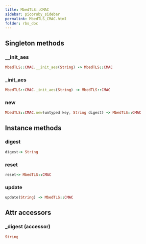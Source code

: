 ```yaml
---
title: MbedTLS::CMAC
sidebar: picoruby_sidebar
permalink: MbedTLS_CMAC.html
folder: rbs_doc
---
```

## Singleton methods
### __init_aes

```ruby
MbedTLS::CMAC.__init_aes(String) -> MbedTLS::CMAC
```
### _init_aes

```ruby
MbedTLS::CMAC._init_aes(String) -> MbedTLS::CMAC
```
### new

```ruby
MbedTLS::CMAC.new(untyped key, String digest) -> MbedTLS::CMAC
```
## Instance methods
### digest

```ruby
digest-> String
```
### reset

```ruby
reset-> MbedTLS::CMAC
```
### update

```ruby
update(String) -> MbedTLS::CMAC
```
## Attr accessors
### _digest (accessor)
```ruby
String
```
